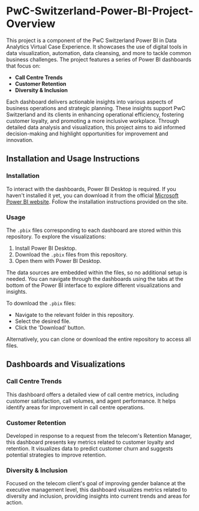 # PwC-Switzerland-Power-BI-Project-Overview

This project is a component of the PwC Switzerland Power BI in Data Analytics Virtual Case Experience. It showcases the use of digital tools in data visualization, automation, data cleansing, and more to tackle common business challenges. The project features a series of Power BI dashboards that focus on:

- **Call Centre Trends**
- **Customer Retention**
- **Diversity & Inclusion**

Each dashboard delivers actionable insights into various aspects of business operations and strategic planning. These insights support PwC Switzerland and its clients in enhancing operational efficiency, fostering customer loyalty, and promoting a more inclusive workplace. Through detailed data analysis and visualization, this project aims to aid informed decision-making and highlight opportunities for improvement and innovation.

## Installation and Usage Instructions

### Installation

To interact with the dashboards, Power BI Desktop is required. If you haven't installed it yet, you can download it from the official [Microsoft Power BI website](https://powerbi.microsoft.com/). Follow the installation instructions provided on the site.

### Usage

The `.pbix` files corresponding to each dashboard are stored within this repository. To explore the visualizations:

1. Install Power BI Desktop.
2. Download the `.pbix` files from this repository.
3. Open them with Power BI Desktop.

The data sources are embedded within the files, so no additional setup is needed. You can navigate through the dashboards using the tabs at the bottom of the Power BI interface to explore different visualizations and insights.

To download the `.pbix` files:

- Navigate to the relevant folder in this repository.
- Select the desired file.
- Click the 'Download' button.

Alternatively, you can clone or download the entire repository to access all files.

## Dashboards and Visualizations

### Call Centre Trends

This dashboard offers a detailed view of call centre metrics, including customer satisfaction, call volumes, and agent performance. It helps identify areas for improvement in call centre operations.

### Customer Retention

Developed in response to a request from the telecom's Retention Manager, this dashboard presents key metrics related to customer loyalty and retention. It visualizes data to predict customer churn and suggests potential strategies to improve retention.

### Diversity & Inclusion

Focused on the telecom client's goal of improving gender balance at the executive management level, this dashboard visualizes metrics related to diversity and inclusion, providing insights into current trends and areas for action.

